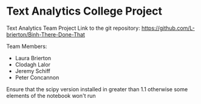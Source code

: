 # Text Analytics College Project
Text Analytics Team Project
Link to the git repository: https://github.com/L-brierton/Binh-There-Done-That

Team Members:
 + Laura Brierton
 + Clodagh Lalor
 + Jeremy Schiff
 + Peter Concannon
 
Ensure that the scipy version installed in greater than 1.1 otherwise some elements of the notebook won't run
